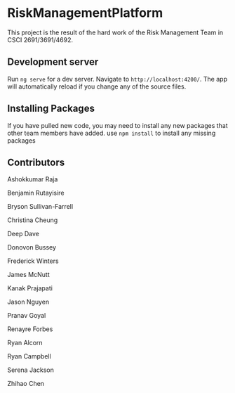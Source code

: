 # RiskManagementPlatform

This project is the result of the hard work of the Risk Management Team in CSCI 2691/3691/4692.

## Development server

Run `ng serve` for a dev server. Navigate to `http://localhost:4200/`. The app will automatically reload if you change any of the source files.

## Installing Packages

If you have pulled new code, you may need to install any new packages that other team members have added. use `npm install` to install any missing packages

## Contributors

Ashokkumar Raja

Benjamin Rutayisire

Bryson Sullivan-Farrell

Christina Cheung

Deep Dave

Donovon Bussey

Frederick Winters

James McNutt

Kanak Prajapati

Jason Nguyen

Pranav Goyal

Renayre Forbes

Ryan Alcorn

Ryan Campbell

Serena Jackson

Zhihao Chen